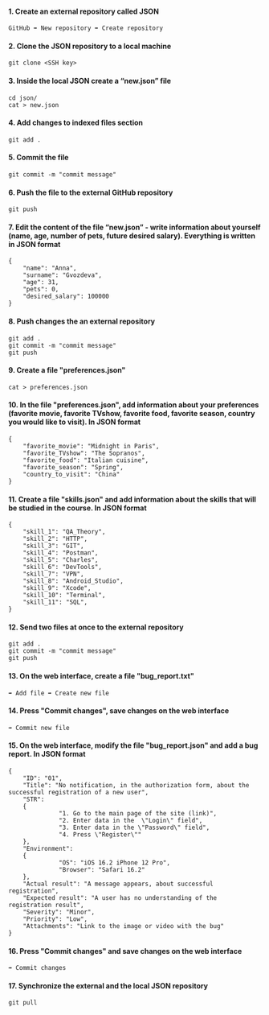 #### 1. Create an external repository called JSON
```
GitHub ➡️ New repository ➡️ Create repository 
```
#### 2. Clone the JSON repository to a local machine
```
git clone <SSH key>
```
#### 3. Inside the local JSON create a “new.json” file
```
cd json/
cat > new.json
```
#### 4. Add changes to indexed files section
```
git add .
```
#### 5. Commit the file
```
git commit -m "commit message"
```
#### 6. Push the file to the external GitHub repository
```
git push
```
#### 7. Edit the content of the file “new.json” - write information about yourself (name, age, number of pets, future desired salary). Everything is written in JSON format
```
{
	"name": "Anna",
	"surname": "Gvozdeva",
	"age": 31,
	"pets": 0,
	"desired_salary": 100000
}
```
#### 8. Push changes the an external repository
```
git add .
git commit -m "commit message"
git push
```
#### 9. Create a file "preferences.json"
```
cat > preferences.json
```
#### 10. In the file "preferences.json", add information about your preferences (favorite movie, favorite TVshow, favorite food, favorite season, country you would like to visit). In JSON format
```
{
    "favorite_movie": "Midnight in Paris",
    "favorite_TVshow": "The Sopranos",
    "favorite_food": "Italian cuisine",
    "favorite_season": "Spring",
    "country_to_visit": "China"
}
```
#### 11. Create a file "skills.json" and add information about the skills that will be studied in the course. In JSON format
```
{
    "skill_1": "QA_Theory",
    "skill_2": "HTTP",
    "skill_3": "GIT",
    "skill_4": "Postman",
    "skill_5": "Charles",
    "skill_6": "DevTools",
    "skill_7": "VPN",
    "skill_8": "Android_Studio",
    "skill_9": "Xcode",
    "skill_10": "Terminal",
    "skill_11": "SQL",
}
```
#### 12. Send two files at once to the external repository 
```
git add .
git commit -m "commit message"
git push
```
#### 13. On the web interface, create a file "bug_report.txt"
```
➡️ Add file ➡️ Create new file
```
#### 14. Press "Commit changes", save changes on the web interface
```
➡️ Commit new file
```
#### 15. On the web interface, modify the file "bug_report.json" and add a bug report. In JSON format
```
{
	"ID": "01",
	"Title": "No notification, in the authorization form, about the successful registration of a new user",
	"STR": 
	{
		      "1. Go to the main page of the site (link)",
		      "2. Enter data in the  \"Login\" field",
		      "3. Enter data in the \"Password\" field",
		      "4. Press \"Register\""
	},
	"Environment":
	{
		      "OS": "iOS 16.2 iPhone 12 Pro",
		      "Browser": "Safari 16.2"
	},
  	"Actual result": "A message appears, about successful registration",
	"Expected result": "A user has no understanding of the registration result",
	"Severity": "Minor",
	"Priority": "Low",
	"Attachments": "Link to the image or video with the bug"
}
```
#### 16. Press "Commit changes" and save changes on the web interface
```
➡️ Commit changes 
```
#### 17. Synchronize the external and the local JSON repository
```
git pull
```